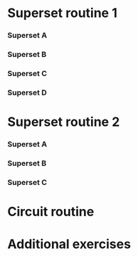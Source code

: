 # Superset routine 1
### Superset A
### Superset B
### Superset C
### Superset D
# Superset routine 2
### Superset A
### Superset B
### Superset C
# Circuit routine
# Additional exercises